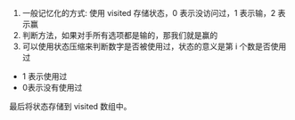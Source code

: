 1. 一般记忆化的方式: 使用 visited 存储状态，0 表示没访问过，1 表示输，2 表示赢
2. 判断方法，如果对手所有选项都是输的，那我们就是赢的
3. 可以使用状态压缩来判断数字是否被使用过，状态的意义是第 i 个数是否使用过

- 1 表示使用过
- 0表示没有使用过

最后将状态存储到 visited 数组中。
